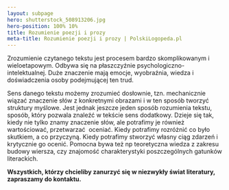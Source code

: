 ```yaml
---
layout: subpage
hero: shutterstock_508913206.jpg
hero-position: 100% 10%
title: Rozumienie poezji i prozy
meta-title: Rozumienie poezji i prozy | PolskiLogopeda.pl
---
```


Zrozumienie czytanego tekstu jest procesem bardzo skomplikowanym i wieloetapowym. 
Odbywa się na płaszczyźnie psychologiczno-intelektualnej. 
Duże znaczenie mają emocje, wyobraźnia, wiedza i doświadczenia osoby podejmującej ten trud. 

Sens danego tekstu możemy zrozumieć dosłownie, tzn. mechanicznie wiązać znaczenie słów z&nbsp;konkretnymi 
obrazami i w ten sposób tworzyć struktury myślowe. 
Jest jednak jeszcze jeden sposób rozumienia tekstu, sposób, który pozwala znaleźć w tekście sens dodatkowy. 
Dzieje się tak, kiedy nie tylko znamy znaczenie słów, ale potrafimy je również wartościować, 
przetwarzać &nbsp;oceniać. Kiedy potrafimy rozróżnić co było skutkiem, a co przyczyną. Kiedy potrafimy 
stworzyć własny ciąg zdarzeń i krytycznie go ocenić. Pomocna bywa też np teoretyczna wiedza z zakresu 
budowy wiersza, czy znajomość charakterystyki poszczególnych gatunków literackich.

**Wszystkich, którzy chcieliby zanurzyć się w niezwykły świat literatury, zapraszamy do kontaktu.**
